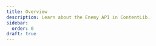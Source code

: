 ```yaml
---
title: Overview
description: Learn about the Enemy API in ContentLib.
sidebar:
  order: 0
draft: true
---
```

